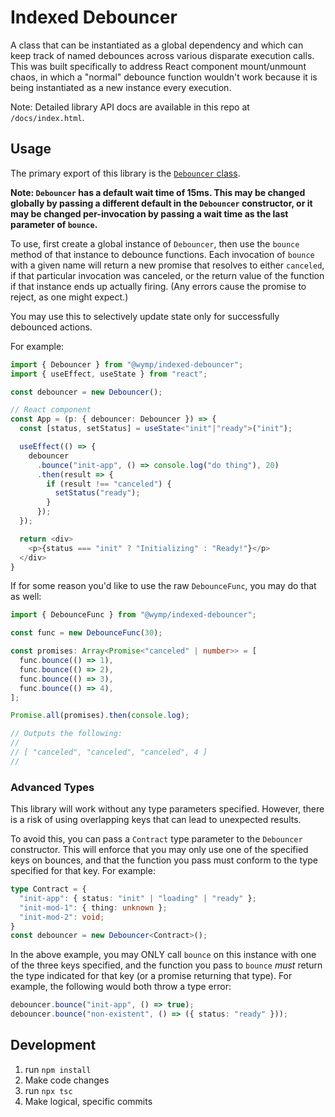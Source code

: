 Indexed Debouncer
=======================================================================

A class that can be instantiated as a global dependency and which can keep track of named debounces
across various disparate execution calls. This was built specifically to address React component
mount/unmount chaos, in which a "normal" debounce function wouldn't work because it is being
instantiated as a new instance every execution.

Note: Detailed library API docs are available in this repo at `/docs/index.html`.


## Usage

The primary export of this library is the [`Debouncer` class](classes/Debouncer.html).

**Note: `Debouncer` has a default wait time of 15ms. This may be changed globally by passing a
different default in the `Debouncer` constructor, or it may be changed per-invocation by passing a
wait time as the last parameter of `bounce`.**

To use, first create a global instance of `Debouncer`, then use the `bounce` method of that instance
to debounce functions. Each invocation of `bounce` with a given name will return a new promise that
resolves to either `canceled`, if that particular invocation was canceled, or the return value of
the function if that instance ends up actually firing. (Any errors cause the promise to reject, as
one might expect.)

You may use this to selectively update state only for successfully debounced actions.

For example:

```ts
import { Debouncer } from "@wymp/indexed-debouncer";
import { useEffect, useState } from "react";

const debouncer = new Debouncer();

// React component
const App = (p: { debouncer: Debouncer }) => {
  const [status, setStatus] = useState<"init"|"ready">("init");

  useEffect(() => {
    debouncer
      .bounce("init-app", () => console.log("do thing"), 20)
      .then(result => {
        if (result !== "canceled") {
          setStatus("ready");
        }
      });
  });

  return <div>
    <p>{status === "init" ? "Initializing" : "Ready!"}</p>
  </div>
}
```

If for some reason you'd like to use the raw `DebounceFunc`, you may do that as well:

```ts
import { DebounceFunc } from "@wymp/indexed-debouncer";

const func = new DebounceFunc(30);

const promises: Array<Promise<"canceled" | number>> = [
  func.bounce(() => 1),
  func.bounce(() => 2),
  func.bounce(() => 3),
  func.bounce(() => 4),
];

Promise.all(promises).then(console.log);

// Outputs the following:
//
// [ "canceled", "canceled", "canceled", 4 ]
//
```


### Advanced Types

This library will work without any type parameters specified. However, there is a risk of using
overlapping keys that can lead to unexpected results.

To avoid this, you can pass a `Contract` type parameter to the `Debouncer` constructor. This will
enforce that you may only use one of the specified keys on bounces, and that the function you pass
must conform to the type specified for that key. For example:

```ts
type Contract = {
  "init-app": { status: "init" | "loading" | "ready" };
  "init-mod-1": { thing: unknown };
  "init-mod-2": void;
}
const debouncer = new Debouncer<Contract>();
```

In the above example, you may ONLY call `bounce` on this instance with one of the three keys
specified, and the function you pass to `bounce` _must_ return the type indicated for that key (or
a promise returning that type). For example, the following would both throw a type error:

```ts
debouncer.bounce("init-app", () => true);
debouncer.bounce("non-existent", () => ({ status: "ready" }));
```


## Development

1. run `npm install`
2. Make code changes
3. run `npx tsc`
4. Make logical, specific commits

